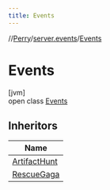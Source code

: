 ```yaml
---
title: Events
---
```

//[Perry](../../../index.html)/[server.events](../index.html)/[Events](index.html)



# Events



[jvm]\
open class [Events](index.html)



## Inheritors


| Name |
|---|
| [ArtifactHunt](../-artifact-hunt/index.html) |
| [RescueGaga](../-rescue-gaga/index.html) |

